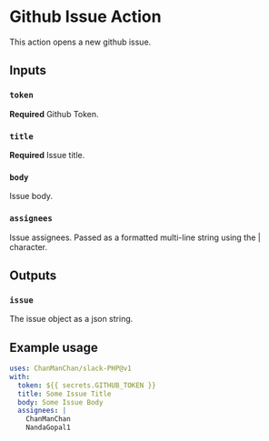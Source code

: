 # Github Issue Action

This action opens a new github issue.

## Inputs

### `token`

**Required** Github Token.

### `title`

**Required** Issue title.

### `body`

Issue body.

### `assignees`

Issue assignees. Passed as a formatted multi-line string using the | character.

## Outputs

### `issue`

The issue object as a json string.

## Example usage

```yaml
uses: ChanManChan/slack-PHP@v1
with:
  token: ${{ secrets.GITHUB_TOKEN }}
  title: Some Issue Title
  body: Some Issue Body
  assignees: |
    ChanManChan
    NandaGopal1
```
